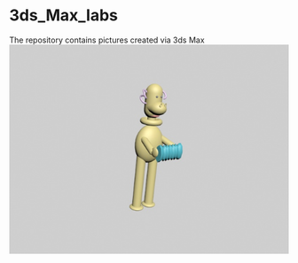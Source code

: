 # 3ds_Max_labs
The repository contains pictures created via 3ds Max
![Image alt](https://github.com/dariasmelova/3ds_Max_labs/blob/main/accordion_guy.jpg)

